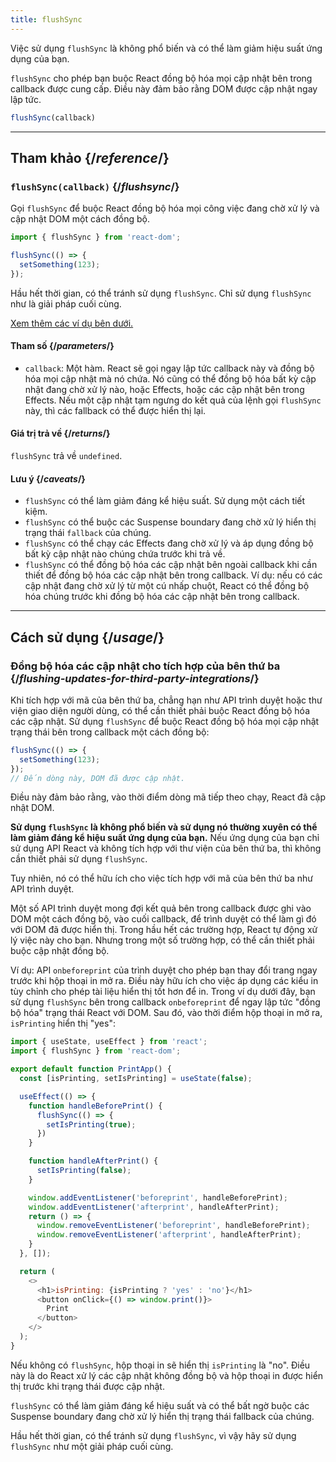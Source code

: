 ```yaml
---
title: flushSync
---
```


<Pitfall>

Việc sử dụng `flushSync` là không phổ biến và có thể làm giảm hiệu suất ứng dụng của bạn.

</Pitfall>

<Intro>

`flushSync` cho phép bạn buộc React đồng bộ hóa mọi cập nhật bên trong callback được cung cấp. Điều này đảm bảo rằng DOM được cập nhật ngay lập tức.

```js
flushSync(callback)
```

</Intro>

<InlineToc />

---

## Tham khảo {/*reference*/}

### `flushSync(callback)` {/*flushsync*/}

Gọi `flushSync` để buộc React đồng bộ hóa mọi công việc đang chờ xử lý và cập nhật DOM một cách đồng bộ.

```js
import { flushSync } from 'react-dom';

flushSync(() => {
  setSomething(123);
});
```

Hầu hết thời gian, có thể tránh sử dụng `flushSync`. Chỉ sử dụng `flushSync` như là giải pháp cuối cùng.

[Xem thêm các ví dụ bên dưới.](#usage)

#### Tham số {/*parameters*/}

* `callback`: Một hàm. React sẽ gọi ngay lập tức callback này và đồng bộ hóa mọi cập nhật mà nó chứa. Nó cũng có thể đồng bộ hóa bất kỳ cập nhật đang chờ xử lý nào, hoặc Effects, hoặc các cập nhật bên trong Effects. Nếu một cập nhật tạm ngưng do kết quả của lệnh gọi `flushSync` này, thì các fallback có thể được hiển thị lại.

#### Giá trị trả về {/*returns*/}

`flushSync` trả về `undefined`.

#### Lưu ý {/*caveats*/}

* `flushSync` có thể làm giảm đáng kể hiệu suất. Sử dụng một cách tiết kiệm.
* `flushSync` có thể buộc các Suspense boundary đang chờ xử lý hiển thị trạng thái `fallback` của chúng.
* `flushSync` có thể chạy các Effects đang chờ xử lý và áp dụng đồng bộ bất kỳ cập nhật nào chúng chứa trước khi trả về.
* `flushSync` có thể đồng bộ hóa các cập nhật bên ngoài callback khi cần thiết để đồng bộ hóa các cập nhật bên trong callback. Ví dụ: nếu có các cập nhật đang chờ xử lý từ một cú nhấp chuột, React có thể đồng bộ hóa chúng trước khi đồng bộ hóa các cập nhật bên trong callback.

---

## Cách sử dụng {/*usage*/}

### Đồng bộ hóa các cập nhật cho tích hợp của bên thứ ba {/*flushing-updates-for-third-party-integrations*/}

Khi tích hợp với mã của bên thứ ba, chẳng hạn như API trình duyệt hoặc thư viện giao diện người dùng, có thể cần thiết phải buộc React đồng bộ hóa các cập nhật. Sử dụng `flushSync` để buộc React đồng bộ hóa mọi <CodeStep step={1}>cập nhật trạng thái</CodeStep> bên trong callback một cách đồng bộ:

```js [[1, 2, "setSomething(123)"]]
flushSync(() => {
  setSomething(123);
});
// Đến dòng này, DOM đã được cập nhật.
```

Điều này đảm bảo rằng, vào thời điểm dòng mã tiếp theo chạy, React đã cập nhật DOM.

**Sử dụng `flushSync` là không phổ biến và sử dụng nó thường xuyên có thể làm giảm đáng kể hiệu suất ứng dụng của bạn.** Nếu ứng dụng của bạn chỉ sử dụng API React và không tích hợp với thư viện của bên thứ ba, thì không cần thiết phải sử dụng `flushSync`.

Tuy nhiên, nó có thể hữu ích cho việc tích hợp với mã của bên thứ ba như API trình duyệt.

Một số API trình duyệt mong đợi kết quả bên trong callback được ghi vào DOM một cách đồng bộ, vào cuối callback, để trình duyệt có thể làm gì đó với DOM đã được hiển thị. Trong hầu hết các trường hợp, React tự động xử lý việc này cho bạn. Nhưng trong một số trường hợp, có thể cần thiết phải buộc cập nhật đồng bộ.

Ví dụ: API `onbeforeprint` của trình duyệt cho phép bạn thay đổi trang ngay trước khi hộp thoại in mở ra. Điều này hữu ích cho việc áp dụng các kiểu in tùy chỉnh cho phép tài liệu hiển thị tốt hơn để in. Trong ví dụ dưới đây, bạn sử dụng `flushSync` bên trong callback `onbeforeprint` để ngay lập tức "đồng bộ hóa" trạng thái React với DOM. Sau đó, vào thời điểm hộp thoại in mở ra, `isPrinting` hiển thị "yes":

<Sandpack>

```js src/App.js active
import { useState, useEffect } from 'react';
import { flushSync } from 'react-dom';

export default function PrintApp() {
  const [isPrinting, setIsPrinting] = useState(false);

  useEffect(() => {
    function handleBeforePrint() {
      flushSync(() => {
        setIsPrinting(true);
      })
    }

    function handleAfterPrint() {
      setIsPrinting(false);
    }

    window.addEventListener('beforeprint', handleBeforePrint);
    window.addEventListener('afterprint', handleAfterPrint);
    return () => {
      window.removeEventListener('beforeprint', handleBeforePrint);
      window.removeEventListener('afterprint', handleAfterPrint);
    }
  }, []);

  return (
    <>
      <h1>isPrinting: {isPrinting ? 'yes' : 'no'}</h1>
      <button onClick={() => window.print()}>
        Print
      </button>
    </>
  );
}
```

</Sandpack>

Nếu không có `flushSync`, hộp thoại in sẽ hiển thị `isPrinting` là "no". Điều này là do React xử lý các cập nhật không đồng bộ và hộp thoại in được hiển thị trước khi trạng thái được cập nhật.

<Pitfall>

`flushSync` có thể làm giảm đáng kể hiệu suất và có thể bất ngờ buộc các Suspense boundary đang chờ xử lý hiển thị trạng thái fallback của chúng.

Hầu hết thời gian, có thể tránh sử dụng `flushSync`, vì vậy hãy sử dụng `flushSync` như một giải pháp cuối cùng.

</Pitfall>
